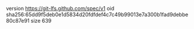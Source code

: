 version https://git-lfs.github.com/spec/v1
oid sha256:65dd9f5deb0e1d5834d20fdfdef4c7c49b99013e7a300b1fad9debbe80c87e91
size 639

